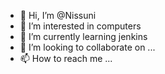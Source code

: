 - 👋 Hi, I’m @Nissuni
- 👀 I’m interested in computers
- 🌱 I’m currently learning jenkins 
- 💞️ I’m looking to collaborate on ...
- 📫 How to reach me ...

<!---
Nissuni/Nissuni is a ✨ special ✨ repository because its `README.md` (this file) appears on your GitHub profile.
You can click the Preview link to take a look at your changes.
--->
